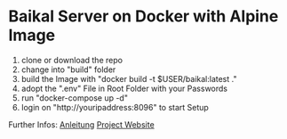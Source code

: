 # Baikal Server on Docker with Alpine Image

1. clone or download the repo
2. change into "build" folder
3. build the Image with "docker build -t $USER/baikal:latest ."
4. adopt the ".env" File in Root Folder with your Passwords
5. run "docker-compose up -d"
6. login on "http://youripaddress:8096" to start Setup

Further Infos:
[Anleitung](https://github.com/JsBergbau/BaikalAnleitung)
[Project Website](https://github.com/sabre-io/Baikal)
